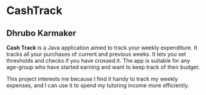# CashTrack

## Dhrubo Karmaker

**Cash Track** is a Java application aimed to track your weekly expenditure. It tracks all your purchases of 
current and previous weeks. It lets you set thresholds and checks if you have crossed it. The app is suitable for any
age-group who have started earning and want to keep track of their budget. 

This project interests me because I find it handy to track my weekly expenses, and I can use it to spend my tutoring
income more efficiently.
